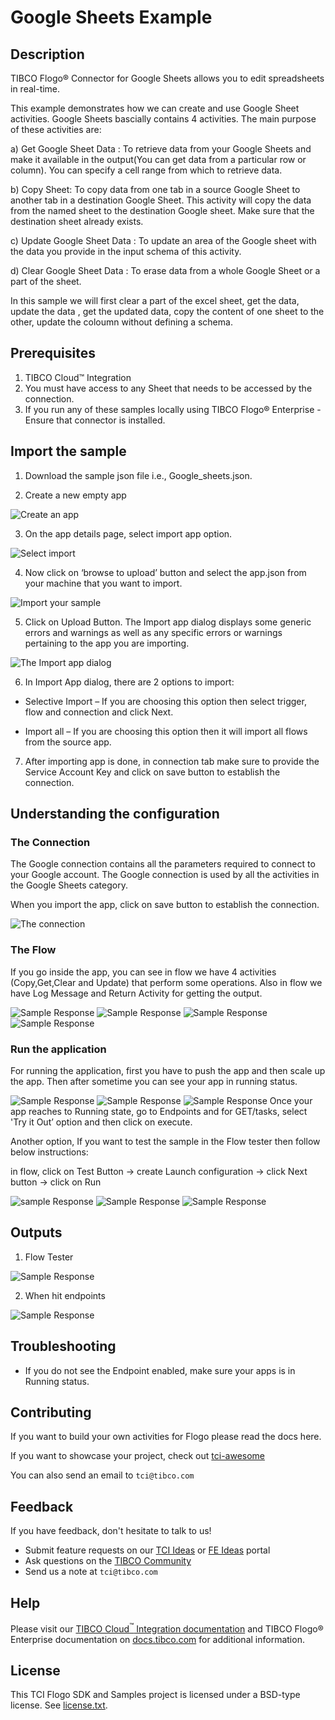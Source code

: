# Google Sheets Example


## Description
TIBCO Flogo® Connector for Google Sheets allows you to edit spreadsheets in real-time.

This example demonstrates how we can create and use Google Sheet activities.
Google Sheets bascially contains 4 activities. The main purpose of these activities are:

a) Get Google Sheet Data :  To retrieve data from your Google Sheets and make it available in the output(You can get data from a particular row or column). You can specify a cell range from which to retrieve data.

b) Copy Sheet: To copy data from one tab in a source Google Sheet to another tab in a destination Google Sheet. This activity will copy the data from the named sheet to the destination Google sheet. Make sure that the destination sheet already exists.

c) Update Google Sheet Data : To update an area of the Google sheet with the data you provide in the input schema of this activity.

d) Clear Google Sheet Data :  To erase data from a whole Google Sheet or a part of the sheet.
 
In this sample we will first clear a part of the excel sheet, get the data, update the data , get the updated data, copy the content of one sheet to the other, update the coloumn without defining a schema.

## Prerequisites

1. TIBCO Cloud™ Integration 
2. You must have access to any Sheet that needs to be accessed by the connection.
3. If you run any of these samples locally using TIBCO Flogo® Enterprise -Ensure that connector is installed.

## Import the sample

1. Download the sample json file i.e., Google_sheets.json.

2. Create a new empty app

![Create an app](../../../../import-screenshots/google_sheets_screenshots/1.png)

3. On the app details page, select import app option.

![Select import](../../../../import-screenshots/google_sheets_screenshots/2.png)

4. Now click on ‘browse to upload’ button and select the app.json from your machine that you want to import.

![Import your sample](../../../../import-screenshots/google_sheets_screenshots/3.png)

5. Click on Upload Button. The Import app dialog displays some generic errors and warnings as well as any specific errors or warnings pertaining to the app you are importing.

![The Import app dialog](../../../../import-screenshots/google_sheets_screenshots/4.png)

6. In Import App dialog, there are 2 options to import:

* Selective Import – If you are choosing this option then select trigger, flow and connection and click Next.

* Import all – If you are choosing this option then it will import all flows from the source app.

7. After importing app is done, in connection tab make sure to provide the Service Account Key and click on save button to establish the connection.

## Understanding the configuration

### The Connection

The Google connection contains all the parameters required to connect to your Google account. The Google connection is used by all the activities in the Google Sheets category.

When you import the app, click on save button to establish the connection.

![The connection](../../../../import-screenshots/google_sheets_screenshots/5.png)


### The Flow

If you go inside the app, you can see in flow we have 4 activities (Copy,Get,Clear and Update) that perform some operations.
Also in flow we have Log Message and Return Activity for getting the output.

![Sample Response](../../../../import-screenshots/google_sheets_screenshots/6.png)
![Sample Response](../../../../import-screenshots/google_sheets_screenshots/7.png)
![Sample Response](../../../../import-screenshots/google_sheets_screenshots/8.png)
![Sample Response](../../../../import-screenshots/google_sheets_screenshots/9.png)

### Run the application
For running the application, first you have to push the app and then scale up the app.
Then after sometime you can see your app in running status.

![Sample Response](../../../../import-screenshots/google_sheets_screenshots/10.png)
![Sample Response](../../../../import-screenshots/google_sheets_screenshots/11.png)
![Sample Response](../../../../import-screenshots/google_sheets_screenshots/12.png)
Once your app reaches to Running state, go to Endpoints and for GET/tasks, select 'Try it Out’ option and then click on execute.

Another option, If you want to test the sample in the Flow tester then follow below instructions:
 
in flow, click on Test Button -> create Launch configuration -> click Next button -> click on Run

![sample Response](../../../../import-screenshots/google_sheets_screenshots/13.png)
![Sample Response](../../../../import-screenshots/google_sheets_screenshots/14.png)
![Sample Response](../../../../import-screenshots/google_sheets_screenshots/15.png)

## Outputs

1. Flow Tester

![Sample Response](../../../../import-screenshots/google_sheets_screenshots/16.png)

2. When hit endpoints

![Sample Response](../../../../import-screenshots/google_sheets_screenshots/17.png)


## Troubleshooting

* If you do not see the Endpoint enabled, make sure your apps is in Running status.

## Contributing
If you want to build your own activities for Flogo please read the docs here.

If you want to showcase your project, check out [tci-awesome](https://github.com/TIBCOSoftware/tci-awesome)

You can also send an email to `tci@tibco.com`

## Feedback
If you have feedback, don't hesitate to talk to us!

* Submit feature requests on our [TCI Ideas](https://ideas.tibco.com/?project=TCI) or [FE Ideas](https://ideas.tibco.com/?project=FE) portal
* Ask questions on the [TIBCO Community](https://community.tibco.com/answers/product/344006)
* Send us a note at `tci@tibco.com`

## Help
Please visit our [TIBCO Cloud<sup>&trade;</sup> Integration documentation](https://integration.cloud.tibco.com/docs/) and TIBCO Flogo® Enterprise documentation on [docs.tibco.com](https://docs.tibco.com/) for additional information.

## License
This TCI Flogo SDK and Samples project is licensed under a BSD-type license. See [license.txt](license.txt).

